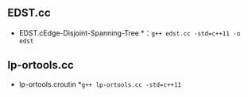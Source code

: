 ## EDST.cc
* EDST.cEdge-Disjoint-Spanning-Tree
*：`g++ edst.cc -std=c++11 -o edst`

## lp-ortools.cc
* lp-ortools.croutin
*`g++ lp-ortools.cc -std=c++11 `